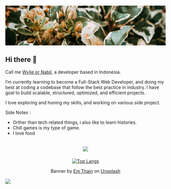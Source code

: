 

![akhmadgibran banner](./img/banner.png)







<h2 > Hi there 👋 </h2>

Call me <a href='https://linkedin.com/in/akhmadnabilgibran/' >Wylie or Nabil</a>, a developer based in Indonesia.

I’m currently learning to become a Full-Stack Web Developer, and doing my best at coding a codebase that follow the best practice in industry. I have goal to build scalable, structured, optimized, and efficient projects.

I love exploring and honing my skills, and working on various side project.

Side Notes :
- Orther than tech related things, i also like to learn histories.
- Chill games is my type of game.
- I love food





<h2 align="center"> 
  <a href="https://x.com/nabilcodes">
     <img src="https://img.shields.io/badge/X-000000?style=for-the-badge&logo=x&logoColor=white"/> 
  </a> 
</h2>
<div align=center>
  
[![Top Langs](https://github-readme-stats.vercel.app/api/top-langs/?username=akhmadgibran&layout=compact&theme=radical)](https://github.com/anuraghazra/github-readme-stats)

</div>

<p align="center">
Banner by <a href="https://unsplash.com/@thainos?utm_content=creditCopyText&utm_medium=referral&utm_source=unsplash">Em Thain</a> on <a href="https://unsplash.com/photos/a-close-up-of-a-bush-with-leaves-and-flowers-SnoUxdmw7cY?utm_content=creditCopyText&utm_medium=referral&utm_source=unsplash">Unsplash</a>
</p>
<div>
<img align="center" src="https://visitor-badge.laobi.icu/badge?page_id=akhmadgibran.akhmadgibran" />
</div>
  

